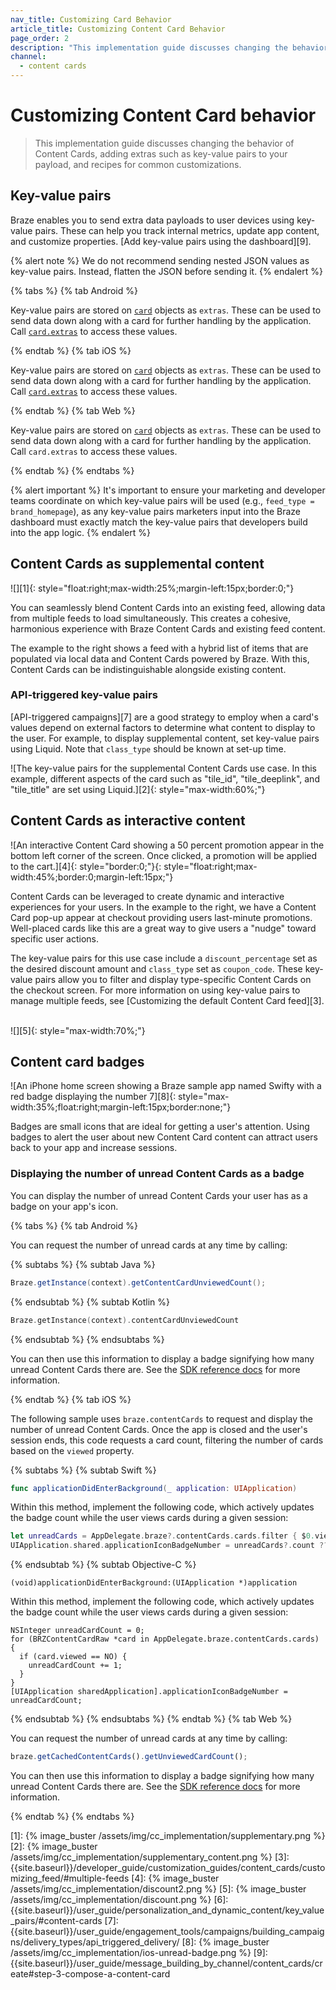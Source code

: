 ```yaml
---
nav_title: Customizing Card Behavior
article_title: Customizing Content Card Behavior
page_order: 2
description: "This implementation guide discusses changing the behavior of Content Cards, adding extras such as key-value pairs to your payload, and recipes for common customizations."
channel:
  - content cards
---
```


# Customizing Content Card behavior

> This implementation guide discusses changing the behavior of Content Cards, adding extras such as key-value pairs to your payload, and recipes for common customizations.

## Key-value pairs

Braze enables you to send extra data payloads to user devices using key-value pairs. These can help you track internal metrics, update app content, and customize properties. [Add key-value pairs using the dashboard][9]. 
 
{% alert note %}
We do not recommend sending nested JSON values as key-value pairs. Instead, flatten the JSON before sending it. 
{% endalert %}

{% tabs %}
{% tab Android %}

Key-value pairs are stored on <a href="https://braze-inc.github.io/braze-android-sdk/kdoc/braze-android-sdk/com.braze.models.cards/-card/#-2118252107%2FProperties%2F-1725759721" target="_blank">`card`</a> objects as `extras`. These can be used to send data down along with a card for further handling by the application. Call <a href="https://braze-inc.github.io/braze-android-sdk/kdoc/braze-android-sdk/com.braze.models.cards/-card/extras.html" target="_blank">`card.extras`</a> to access these values.

{% endtab %}
{% tab iOS %}

Key-value pairs are stored on <a href="https://braze-inc.github.io/braze-swift-sdk/documentation/brazekit/braze/contentcard" target="_blank">`card`</a> objects as `extras`. These can be used to send data down along with a card for further handling by the application. Call <a href="https://braze-inc.github.io/braze-swift-sdk/documentation/brazekit/braze/contentcard/data-swift.struct/extras" target="_blank">`card.extras`</a> to access these values.

{% endtab %}
{% tab Web %}

Key-value pairs are stored on <a href="https://js.appboycdn.com/web-sdk/latest/doc/classes/braze.card.html" target="_blank">`card`</a> objects as `extras`. These can be used to send data down along with a card for further handling by the application. Call `card.extras` to access these values.

{% endtab %}
{% endtabs %}

{% alert important %}
It's important to ensure your marketing and developer teams coordinate on which key-value pairs will be used (e.g., `feed_type = brand_homepage`), as any key-value pairs marketers input into the Braze dashboard must exactly match the key-value pairs that developers build into the app logic.
{% endalert %}

## Content Cards as supplemental content

![][1]{: style="float:right;max-width:25%;margin-left:15px;border:0;"}

You can seamlessly blend Content Cards into an existing feed, allowing data from multiple feeds to load simultaneously. This creates a cohesive, harmonious experience with Braze Content Cards and existing feed content.

The example to the right shows a feed with a hybrid list of items that are populated via local data and Content Cards powered by Braze. With this, Content Cards can be indistinguishable alongside existing content.

### API-triggered key-value pairs

[API-triggered campaigns][7] are a good strategy to employ when a card's values depend on external factors to determine what content to display to the user. For example, to display supplemental content, set key-value pairs using Liquid. Note that `class_type` should be known at set-up time.

![The key-value pairs for the supplemental Content Cards use case. In this example, different aspects of the card such as "tile_id", "tile_deeplink", and "tile_title" are set using Liquid.][2]{: style="max-width:60%;"}

## Content Cards as interactive content
![An interactive Content Card showing a 50 percent promotion appear in the bottom left corner of the screen. Once clicked, a promotion will be applied to the cart.][4]{: style="border:0;"}{: style="float:right;max-width:45%;border:0;margin-left:15px;"} 

Content Cards can be leveraged to create dynamic and interactive experiences for your users. In the example to the right, we have a Content Card pop-up appear at checkout providing users last-minute promotions. Well-placed cards like this are a great way to give users a "nudge" toward specific user actions. 

The key-value pairs for this use case include a `discount_percentage` set as the desired discount amount and `class_type` set as `coupon_code`. These key-value pairs allow you to filter and display type-specific Content Cards on the checkout screen. For more information on using key-value pairs to manage multiple feeds, see [Customizing the default Content Card feed][3]. 
<br>
<br>

![][5]{: style="max-width:70%;"} 

## Content card badges

![An iPhone home screen showing a Braze sample app named Swifty with a red badge displaying the number 7][8]{: style="max-width:35%;float:right;margin-left:15px;border:none;"}

Badges are small icons that are ideal for getting a user's attention. Using badges to alert the user about new Content Card content can attract users back to your app and increase sessions.

### Displaying the number of unread Content Cards as a badge

You can display the number of unread Content Cards your user has as a badge on your app's icon. 

{% tabs %}
{% tab Android %}

You can request the number of unread cards at any time by calling:

{% subtabs %}
{% subtab Java %}

```java
Braze.getInstance(context).getContentCardUnviewedCount();
```

{% endsubtab %}
{% subtab Kotlin %}

```kotlin
Braze.getInstance(context).contentCardUnviewedCount
```

{% endsubtab %}
{% endsubtabs %}

You can then use this information to display a badge signifying how many unread Content Cards there are. See the <a href="https://braze-inc.github.io/braze-android-sdk/kdoc/braze-android-sdk/com.braze/-i-braze/get-content-card-unviewed-count.html" target="_blank">SDK reference docs</a> for more information.


{% endtab %}
{% tab iOS %}

The following sample uses `braze.contentCards` to request and display the number of unread Content Cards. Once the app is closed and the user's session ends, this code requests a card count, filtering the number of cards based on the `viewed` property.

{% subtabs %}
{% subtab Swift %}

```swift
func applicationDidEnterBackground(_ application: UIApplication)
```

Within this method, implement the following code, which actively updates the badge count while the user views cards during a given session:

```swift
let unreadCards = AppDelegate.braze?.contentCards.cards.filter { $0.viewed == false }
UIApplication.shared.applicationIconBadgeNumber = unreadCards?.count ?? 0
```

{% endsubtab %}
{% subtab Objective-C %}

```objc
(void)applicationDidEnterBackground:(UIApplication *)application
```

Within this method, implement the following code, which actively updates the badge count while the user views cards during a given session:

```objc
NSInteger unreadCardCount = 0;
for (BRZContentCardRaw *card in AppDelegate.braze.contentCards.cards) {
  if (card.viewed == NO) {
    unreadCardCount += 1;
  }
}
[UIApplication sharedApplication].applicationIconBadgeNumber = unreadCardCount;
```

{% endsubtab %}
{% endsubtabs %}
{% endtab %}
{% tab Web %}

You can request the number of unread cards at any time by calling:

```javascript
braze.getCachedContentCards().getUnviewedCardCount();
```

You can then use this information to display a badge signifying how many unread Content Cards there are. See the <a href="https://js.appboycdn.com/web-sdk/latest/doc/classes/braze.contentcards.html" target="_blank">SDK reference docs</a> for more information.

{% endtab %}
{% endtabs %}


[1]: {% image_buster /assets/img/cc_implementation/supplementary.png %}
[2]: {% image_buster /assets/img/cc_implementation/supplementary_content.png %}
[3]: {{site.baseurl}}/developer_guide/customization_guides/content_cards/customizing_feed/#multiple-feeds
[4]: {% image_buster /assets/img/cc_implementation/discount2.png %}
[5]: {% image_buster /assets/img/cc_implementation/discount.png %}
[6]: {{site.baseurl}}/user_guide/personalization_and_dynamic_content/key_value_pairs/#content-cards
[7]: {{site.baseurl}}/user_guide/engagement_tools/campaigns/building_campaigns/delivery_types/api_triggered_delivery/
[8]: {% image_buster /assets/img/cc_implementation/ios-unread-badge.png %}
[9]: {{site.baseurl}}/user_guide/message_building_by_channel/content_cards/create#step-3-compose-a-content-card

